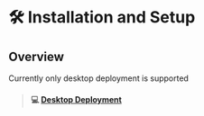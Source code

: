 # 🛠 Installation and Setup

## Overview

Currently only desktop deployment is supported

> #### :computer: [Desktop Deployment](installation-and-setup-1.md)
